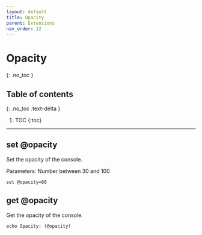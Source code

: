 ```yaml
---
layout: default
title: Opacity
parent: Extensions
nav_order: 12
---
```


# Opacity
{: .no_toc }

## Table of contents
{: .no_toc .text-delta }

1. TOC
{:toc}

---

## set @opacity
Set the opacity of the console.

Parameters: Number between 30 and 100

```batch
set @opacity=80
```

## get @opacity
Get the opacity of the console.

```batch
echo Opacity: !@opacity!
```
